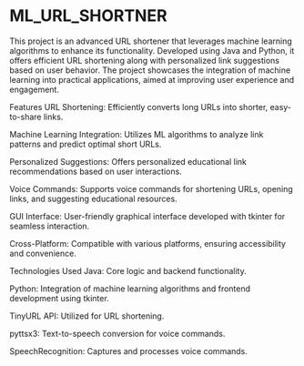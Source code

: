 # ML_URL_SHORTNER
This project is an advanced URL shortener that leverages machine learning algorithms to enhance its functionality. Developed using Java and Python, it offers efficient URL shortening along with personalized link suggestions based on user behavior. The project showcases the integration of machine learning into practical applications, aimed at improving user experience and engagement.

Features
URL Shortening: Efficiently converts long URLs into shorter, easy-to-share links.

Machine Learning Integration: Utilizes ML algorithms to analyze link patterns and predict optimal short URLs.

Personalized Suggestions: Offers personalized educational link recommendations based on user interactions.

Voice Commands: Supports voice commands for shortening URLs, opening links, and suggesting educational resources.

GUI Interface: User-friendly graphical interface developed with tkinter for seamless interaction.

Cross-Platform: Compatible with various platforms, ensuring accessibility and convenience.

Technologies Used
Java: Core logic and backend functionality.

Python: Integration of machine learning algorithms and frontend development using tkinter.

TinyURL API: Utilized for URL shortening.

pyttsx3: Text-to-speech conversion for voice commands.

SpeechRecognition: Captures and processes voice commands.

